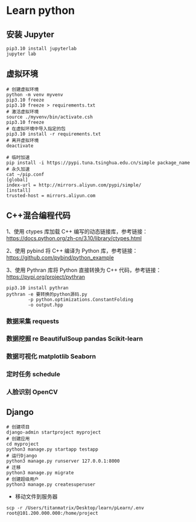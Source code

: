 # Learn python

## 安装 Jupyter

```shell
pip3.10 install jupyterlab
jupyter lab
```

## 虚拟环境

```shell
# 创建虚拟环境
python -m venv myvenv
pip3.10 freeze
pip3.10 freeze > requirements.txt
# 激活虚拟环境
source ./myvenv/bin/activate.csh
pip3.10 freeze
# 在虚拟环境中导入指定的包
pip3.10 install -r requirements.txt
# 离开虚拟环境
deactivate

# 临时加速
pip install -i https://pypi.tuna.tsinghua.edu.cn/simple package_name
# 永久加速
cat ~/pip.conf
[global]
index-url = http://mirrors.aliyun.com/pypi/simple/
[install]
trusted-host = mirrors.aliyun.com
```

## C++混合编程代码

1、使用 ctypes 库加载 C++ 编写的动态链接库，参考链接：https://docs.python.org/zh-cn/3.10/library/ctypes.html

2、使用 pybind 将 C++ 编译为 Python 库，参考链接：https://github.com/pybind/python_example

3、使用 Pythran 库将 Python 直接转换为 C++ 代码，参考链接：https://pypi.org/project/pythran

```shell
pip3.10 install pythran
pythran -e 要转换的python源码.py
        -p python.optimizations.ConstantFolding
        -o output.hpp
```

### 数据采集 requests

### 数据挖掘 re BeautifulSoup pandas Scikit-learn

### 数据可视化 matplotlib Seaborn

### 定时任务 schedule

### 人脸识别 OpenCV

## Django

```shell
# 创建项目
django-admin startproject myproject
# 创建应用
cd myproject
python3 manage.py startapp testapp
# 运行Django
python3 manage.py runserver 127.0.0.1:8000
# 迁移
python3 manage.py migrate
# 创建超级用户
python3 manage.py createsuperuser
```

- 移动文件到服务器

```shell
scp -r /Users/titanmatrix/Desktop/learn/pLearn/.env root@101.200.000.000:/home/project
```
